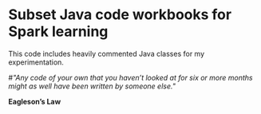 # Subset Java code workbooks for Spark learning

This code includes heavily commented Java classes for my experimentation.

#<em>"Any code of your own that you haven’t looked at for six or more months might as well have been written by someone else."</em>

<b>Eagleson’s Law</b>
